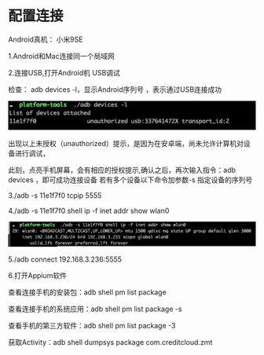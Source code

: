 <!--
 * @Descripttion: 
 * @Author: zlj
 * @Date: 2021-06-17 16:59:55
-->
# 配置连接

Android真机： 小米9SE

1.Android和Mac连接同一个局域网

2.连接USB,打开Android机 USB调试

检查：
adb devices -l，显示Android序列号 ，表示通过USB连接成功

![images](./img/device.png)

出现以上未授权（unauthorized）提示，是因为在安卓端，尚未允许计算机对设备进行调试，

此刻，点亮手机屏幕，会有相应的授权提示,确认之后，再次输入指令：adb devices ，即可成功连接设备
若有多个设备以下命令加参数-s 指定设备的序列号

3./adb  -s 11e1f7f0 tcpip 5555

4./adb -s 11e1f7f0 shell ip -f inet addr show wlan0

![images](./img/device1.png)

 5./adb connect 192.168.3.236:5555

6.打开Appium软件

查看连接手机的安装包：adb shell pm list package

查看连接手机的系统应用：adb shell pm list package -s

查看手机的第三方软件：adb shell pm list package -3

获取Activity：adb shell dumpsys package com.creditcloud.zmt
